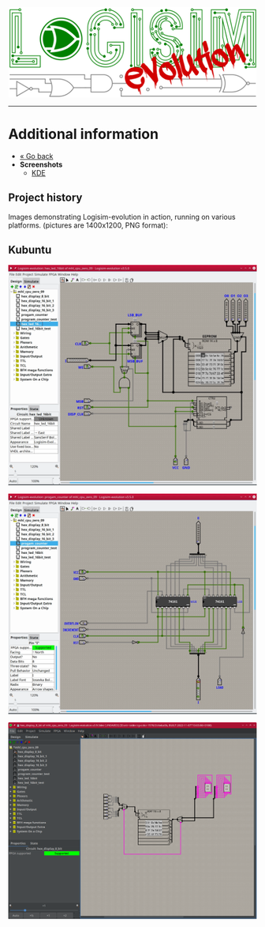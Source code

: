 [![Logisim-evolution](img/logisim-evolution-logo.png)](https://github.com/logisim-evolution/logisim-evolution)

---

# Additional information #

* [« Go back](../README.md)
* **Screenshots**
  * [KDE](#kubuntu)

## Project history ##

Images demonstrating Logisim-evolution in action, running on various platforms.
(pictures are 1400x1200, PNG format):

## Kubuntu ##

![Logisim-evolution](img/logisim-evolution-01.png)

![Logisim-evolution](img/logisim-evolution-02.png)

![Logisim-evolution](img/logisim-evolution-03.png)
